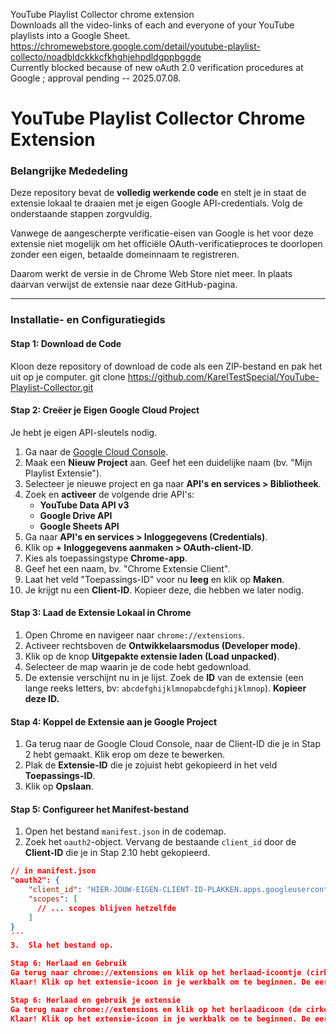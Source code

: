 YouTube Playlist Collector chrome extension  
Downloads all the video-links of each and everyone of your YouTube playlists into a Google Sheet.  
https://chromewebstore.google.com/detail/youtube-playlist-collecto/noadbldckkkcfkhghjehpdldgppbggde  
Currently blocked because of new oAuth 2.0 verification procedures at Google ; approval pending -- 2025.07.08.

# YouTube Playlist Collector Chrome Extension

### **Belangrijke Mededeling**

Deze repository bevat de **volledig werkende code** en stelt je in staat de extensie lokaal te draaien met je eigen Google API-credentials. Volg de onderstaande stappen zorgvuldig.

Vanwege de aangescherpte verificatie-eisen van Google is het voor deze extensie niet mogelijk om het officiële OAuth-verificatieproces te doorlopen zonder een eigen, betaalde domeinnaam te registreren.

Daarom werkt de versie in de Chrome Web Store niet meer. In plaats daarvan verwijst de extensie naar deze GitHub-pagina.

---

### Installatie- en Configuratiegids

#### Stap 1: Download de Code
Kloon deze repository of download de code als een ZIP-bestand en pak het uit op je computer.
  git clone https://github.com/KarelTestSpecial/YouTube-Playlist-Collector.git

#### Stap 2: Creëer je Eigen Google Cloud Project
Je hebt je eigen API-sleutels nodig.

1.  Ga naar de [Google Cloud Console](https://console.cloud.google.com/).
2.  Maak een **Nieuw Project** aan. Geef het een duidelijke naam (bv. "Mijn Playlist Extensie").
3.  Selecteer je nieuwe project en ga naar **API's en services > Bibliotheek**.
4.  Zoek en **activeer** de volgende drie API's:
    *   **YouTube Data API v3**
    *   **Google Drive API**
    *   **Google Sheets API**
5.  Ga naar **API's en services > Inloggegevens (Credentials)**.
6.  Klik op **+ Inloggegevens aanmaken > OAuth-client-ID**.
7.  Kies als toepassingstype **Chrome-app**.
8.  Geef het een naam, bv. "Chrome Extensie Client".
9.  Laat het veld "Toepassings-ID" voor nu **leeg** en klik op **Maken**.
10. Je krijgt nu een **Client-ID**. Kopieer deze, die hebben we later nodig.

#### Stap 3: Laad de Extensie Lokaal in Chrome
1.  Open Chrome en navigeer naar `chrome://extensions`.
2.  Activeer rechtsboven de **Ontwikkelaarsmodus (Developer mode)**.
3.  Klik op de knop **Uitgepakte extensie laden (Load unpacked)**.
4.  Selecteer de map waarin je de code hebt gedownload.
5.  De extensie verschijnt nu in je lijst. Zoek de **ID** van de extensie (een lange reeks letters, bv: `abcdefghijklmnopabcdefghijklmnop`). **Kopieer deze ID.**

#### Stap 4: Koppel de Extensie aan je Google Project
1.  Ga terug naar de Google Cloud Console, naar de Client-ID die je in Stap 2 hebt gemaakt. Klik erop om deze te bewerken.
2.  Plak de **Extensie-ID** die je zojuist hebt gekopieerd in het veld **Toepassings-ID**.
3.  Klik op **Opslaan**.

#### Stap 5: Configureer het Manifest-bestand
1.  Open het bestand `manifest.json` in de codemap.
2.  Zoek het `oauth2`-object. Vervang de bestaande `client_id` door de **Client-ID** die je in Stap 2.10 hebt gekopieerd.

```json
// in manifest.json
"oauth2": {
    "client_id": "HIER-JOUW-EIGEN-CLIENT-ID-PLAKKEN.apps.googleusercontent.com",
    "scopes": [
      // ... scopes blijven hetzelfde
    ]
}
´´´
3.  Sla het bestand op.

Stap 6: Herlaad en Gebruik
Ga terug naar chrome://extensions en klik op het herlaad-icoontje (cirkelvormige pijl) op de kaart van je extensie.
Klaar! Klik op het extensie-icoon in je werkbalk om te beginnen. De eerste keer zal Google je vragen om in te loggen en toestemming te geven aan je eigen project.

Stap 6: Herlaad en gebruik je extensie
Ga terug naar chrome://extensions en klik op het herlaadicoon (de cirkelvormige pijl) op de kaart van je extensie.
Klaar! Klik op het extensie-icoon in je werkbalk om te beginnen. De eerste keer zal Google je vragen om in te loggen en toestemming te geven aan je eigen project.


